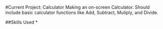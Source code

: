 #Current Project: Calculator
Making an on-screen Calculator.  Should include basic calculator functions like Add, Subtract, Muliply, and Divide.  

##Skills Used
*